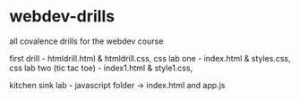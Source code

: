 # webdev-drills
all covalence drills for the webdev course

first drill - htmldrill.html & htmldrill.css,
css lab one - index.html & styles.css,
css lab two (tic tac toe) - index1.html & style1.css,

kitchen sink lab - javascript folder -> index.html and app.js

